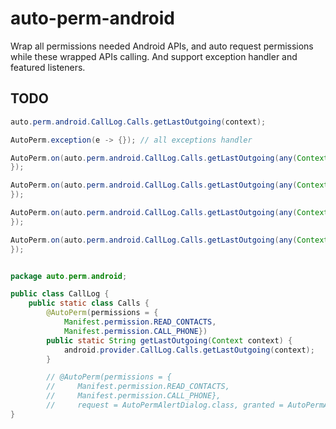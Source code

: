 # auto-perm-android

Wrap all permissions needed Android APIs, and auto request permissions while these wrapped APIs calling.
And support exception handler and featured listeners.

## TODO

```java
auto.perm.android.CallLog.Calls.getLastOutgoing(context);

AutoPerm.exception(e -> {}); // all exceptions handler

AutoPerm.on(auto.perm.android.CallLog.Calls.getLastOutgoing(any(Context.class)).exception(e -> {
});

AutoPerm.on(auto.perm.android.CallLog.Calls.getLastOutgoing(any(Context.class)).granted(e -> {
});

AutoPerm.on(auto.perm.android.CallLog.Calls.getLastOutgoing(any(Context.class)).request(context -> {
});

AutoPerm.on(auto.perm.android.CallLog.Calls.getLastOutgoing(any(Context.class)).denied(context -> {
});


package auto.perm.android;

public class CallLog {
    public static class Calls {
        @AutoPerm(permissions = {
            Manifest.permission.READ_CONTACTS,
            Manifest.permission.CALL_PHONE})
        public static String getLastOutgoing(Context context) {
            android.provider.CallLog.Calls.getLastOutgoing(context);
        }

        // @AutoPerm(permissions = {
        //     Manifest.permission.READ_CONTACTS,
        //     Manifest.permission.CALL_PHONE},
        //     request = AutoPermAlertDialog.class, granted = AutoPermAlertDialog.class, denied = AutoPermAlertDialog.class)
}
```
